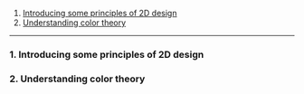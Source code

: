 1. [Introducing some principles of 2D design](#1)
2. [Understanding color theory](#2)

---

### 1. Introducing some principles of 2D design<a id="1"></a>

### 2. Understanding color theory<a id="2"></a>
